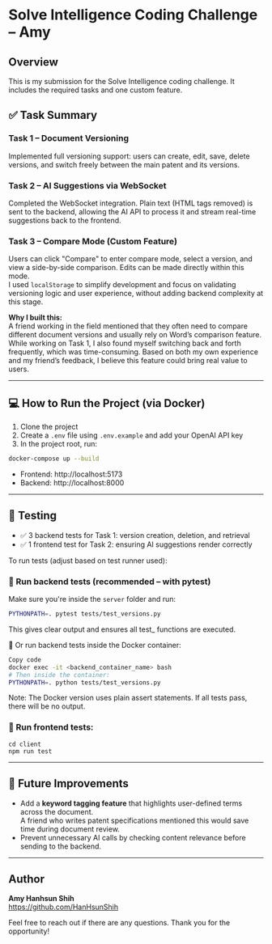 # Solve Intelligence Coding Challenge – Amy

## Overview

This is my submission for the Solve Intelligence coding challenge. It includes the required tasks and one custom feature.

## ✅ Task Summary

### Task 1 – Document Versioning  
Implemented full versioning support: users can create, edit, save, delete versions, and switch freely between the main patent and its versions.

### Task 2 – AI Suggestions via WebSocket  
Completed the WebSocket integration. Plain text (HTML tags removed) is sent to the backend, allowing the AI API to process it and stream real-time suggestions back to the frontend.

### Task 3 – Compare Mode (Custom Feature)  
Users can click "Compare" to enter compare mode, select a version, and view a side-by-side comparison. Edits can be made directly within this mode.  
I used `localStorage` to simplify development and focus on validating versioning logic and user experience, without adding backend complexity at this stage.

**Why I built this:**  
A friend working in the field mentioned that they often need to compare different document versions and usually rely on Word’s comparison feature. While working on Task 1, I also found myself switching back and forth frequently, which was time-consuming. Based on both my own experience and my friend’s feedback, I believe this feature could bring real value to users.

---

## 💻 How to Run the Project (via Docker)

1. Clone the project  
2. Create a `.env` file using `.env.example` and add your OpenAI API key  
3. In the project root, run:

```bash
docker-compose up --build
```

- Frontend: http://localhost:5173
- Backend: http://localhost:8000

---

## 🧪 Testing

- ✅ 3 backend tests for Task 1: version creation, deletion, and retrieval  
- ✅ 1 frontend test for Task 2: ensuring AI suggestions render correctly

To run tests (adjust based on test runner used):

### 🔹 Run backend tests (recommended – with pytest)

Make sure you're inside the `server` folder and run:

```bash
PYTHONPATH=. pytest tests/test_versions.py
```
This gives clear output and ensures all test_ functions are executed.

🔸 Or run backend tests inside the Docker container:
```bash
Copy code
docker exec -it <backend_container_name> bash
# Then inside the container:
PYTHONPATH=. python tests/test_versions.py
```
Note: The Docker version uses plain assert statements. If all tests pass, there will be no output.

### 🔹 Run frontend tests:
```
cd client
npm run test
```

---

## 🌱 Future Improvements

- Add a **keyword tagging feature** that highlights user-defined terms across the document.  
  A friend who writes patent specifications mentioned this would save time during document review.
- Prevent unnecessary AI calls by checking content relevance before sending to the backend.

---

## Author

**Amy Hanhsun Shih**  
https://github.com/HanHsunShih

Feel free to reach out if there are any questions. Thank you for the opportunity!
